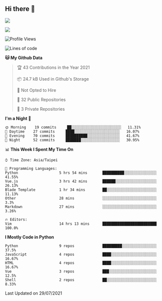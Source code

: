 ## Hi there 👋

![](https://github-readme-stats.vercel.app/api?username=CSY54&theme=nord&show_icons=true)

![](https://github-readme-stats.vercel.app/api/top-langs/?username=CSY54&theme=nord&layout=compact&card_width=445)

<!--START_SECTION:waka-->
![Profile Views](http://img.shields.io/badge/Profile%20Views-22-blue)

![Lines of code](https://img.shields.io/badge/From%20Hello%20World%20I%27ve%20Written-117831%20lines%20of%20code-blue)

**🐱 My Github Data** 

> 🏆 43 Contributions in the Year 2021
 > 
> 📦 24.7 kB Used in Github's Storage 
 > 
> 🚫 Not Opted to Hire
 > 
> 📜 32 Public Repositories 
 > 
> 🔑 3 Private Repositories  
 > 
**I'm a Night 🦉** 

```text
🌞 Morning    19 commits     ██░░░░░░░░░░░░░░░░░░░░░░░   11.31% 
🌆 Daytime    27 commits     ████░░░░░░░░░░░░░░░░░░░░░   16.07% 
🌃 Evening    70 commits     ██████████░░░░░░░░░░░░░░░   41.67% 
🌙 Night      52 commits     ███████░░░░░░░░░░░░░░░░░░   30.95%

```


📊 **This Week I Spent My Time On** 

```text
⌚︎ Time Zone: Asia/Taipei

💬 Programming Languages: 
Python                   5 hrs 54 mins       ██████████░░░░░░░░░░░░░░░   41.55% 
Vue.js                   3 hrs 42 mins       ██████░░░░░░░░░░░░░░░░░░░   26.13% 
Blade Template           1 hr 34 mins        ██░░░░░░░░░░░░░░░░░░░░░░░   11.13% 
Other                    28 mins             ░░░░░░░░░░░░░░░░░░░░░░░░░   3.3% 
Markdown                 27 mins             ░░░░░░░░░░░░░░░░░░░░░░░░░   3.26%

🔥 Editors: 
Vim                      14 hrs 13 mins      █████████████████████████   100.0%

```

**I Mostly Code in Python** 

```text
Python                   9 repos             █████████░░░░░░░░░░░░░░░░   37.5% 
JavaScript               4 repos             ████░░░░░░░░░░░░░░░░░░░░░   16.67% 
HTML                     4 repos             ████░░░░░░░░░░░░░░░░░░░░░   16.67% 
Vue                      3 repos             ███░░░░░░░░░░░░░░░░░░░░░░   12.5% 
Shell                    2 repos             ██░░░░░░░░░░░░░░░░░░░░░░░   8.33%

```



 Last Updated on 29/07/2021
<!--END_SECTION:waka-->

<!--
**CSY54/CSY54** is a ✨ _special_ ✨ repository because its `README.md` (this file) appears on your GitHub profile.

Here are some ideas to get you started:

- 🔭 I’m currently working on ...
- 🌱 I’m currently learning ...
- 👯 I’m looking to collaborate on ...
- 🤔 I’m looking for help with ...
- 💬 Ask me about ...
- 📫 How to reach me: ...
- 😄 Pronouns: ...
- ⚡ Fun fact: ...
-->
